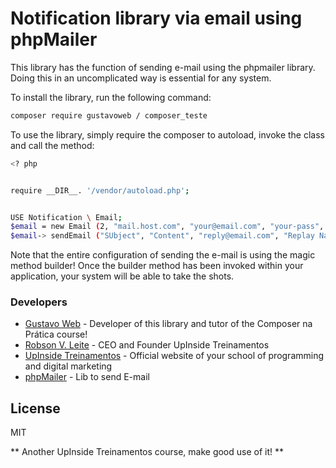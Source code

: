 # Notification library via email using phpMailer  


This library has the function of sending e-mail using the phpmailer library. Doing this in an uncomplicated way is essential for any system.


To install the library, run the following command:


``` sh 
composer require gustavoweb / composer_teste 
``` 


To use the library, simply require the composer to autoload, invoke the class and call the method:


``` sh 
<? php


require __DIR__. '/vendor/autoload.php';


USE Notification \ Email;
$email = new Email (2, "mail.host.com", "your@email.com", "your-pass", "smtp secure (tls / ssl)", "port (587)", "from@email.com", "From Name");
$email-> sendEmail ("SUbject", "Content", "reply@email.com", "Replay Name", "address@email.com", "Address Name");
``` 

Note that the entire configuration of sending the e-mail is using the magic method builder! Once the builder method has been invoked within your application, your system will be able to take the shots.


### Developers 
* [Gustavo Web] - Developer of this library and tutor of the Composer na Prática course! 
* [Robson V. Leite] - CEO and Founder UpInside Treinamentos 
* [UpInside Treinamentos] - Official website of your school of programming and digital marketing 
* [phpMailer] - Lib to send E-mail 


License 
---- 

MIT


** Another UpInside Treinamentos course, make good use of it! **


[//]: # 
[Gustavo Web]: <mailto: gustavo@upinside.com.br> 
[Robson V. Leite]: <mailto: robson@upinside.com.br>
[UpInside Treinamentos]: <https://www.upinside.com.br> 
[phpMailer]: <https://github.com/PHPMailer/PHPMailer> 
